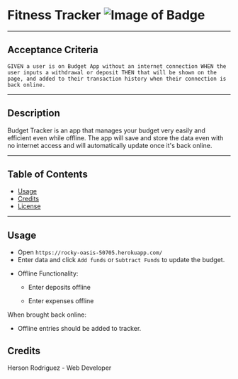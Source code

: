 # Fitness Tracker ![Image of Badge](https://img.shields.io/badge/Fitness%20Tracker-v1.0.0-green)
***
## Acceptance Criteria
`GIVEN a user is on Budget App without an internet connection
WHEN the user inputs a withdrawal or deposit
THEN that will be shown on the page, and added to their transaction history when their connection is back online.`

***

## Description

Budget Tracker is an app that manages your budget very easily and efficient even while offline. The app will save and store the data even with no internet access and will automatically update once it's back online.

***

## Table of Contents

* [Usage](#usage)
* [Credits](#credits)
* [License](#license)

***

## Usage

* Open `https://rocky-oasis-50705.herokuapp.com/`
* Enter data and click `Add funds` or `Subtract Funds` to update the budget.

- Offline Functionality:

  * Enter deposits offline

  * Enter expenses offline

When brought back online:

  * Offline entries should be added to tracker.


## Credits

Herson Rodriguez - Web Developer
